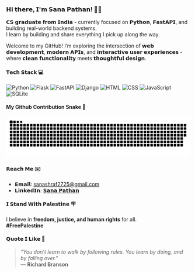 ### **𝗛𝗶 𝘁𝗵𝗲𝗿𝗲, 𝗜'𝗺 𝗦𝗮𝗻𝗮 𝗣𝗮𝘁𝗵𝗮𝗻!**  👋🏼

𝗖𝗦 𝗴𝗿𝗮𝗱𝘂𝗮𝘁𝗲 𝗳𝗿𝗼𝗺 𝗜𝗻𝗱𝗶𝗮 - currently focused on 𝗣𝘆𝘁𝗵𝗼𝗻, 𝗙𝗮𝘀𝘁𝗔𝗣𝗜, and building real-world backend systems.  
I learn by building and share everything I pick up along the way.

Welcome to my GitHub! I’m exploring the intersection of 𝘄𝗲𝗯 𝗱𝗲𝘃𝗲𝗹𝗼𝗽𝗺𝗲𝗻𝘁, 𝗺𝗼𝗱𝗲𝗿𝗻 𝗔𝗣𝗜𝘀, and 𝗶𝗻𝘁𝗲𝗿𝗮𝗰𝘁𝗶𝘃𝗲 𝘂𝘀𝗲𝗿 𝗲𝘅𝗽𝗲𝗿𝗶𝗲𝗻𝗰𝗲𝘀 - where 𝗰𝗹𝗲𝗮𝗻 𝗳𝘂𝗻𝗰𝘁𝗶𝗼𝗻𝗮𝗹𝗶𝘁𝘆 meets 𝘁𝗵𝗼𝘂𝗴𝗵𝘁𝗳𝘂𝗹 𝗱𝗲𝘀𝗶𝗴𝗻.

#### **𝗧𝗲𝗰𝗵 𝗦𝘁𝗮𝗰𝗸**  💻

![Python](https://img.shields.io/badge/Python-3670A0?style=flat&logo=python&logoColor=ffdd54)
![Flask](https://img.shields.io/badge/Flask-%23000.svg?style=flat&logo=flask&logoColor=white)
![FastAPI](https://img.shields.io/badge/FastAPI-%2300C7B7.svg?style=flat&logo=fastapi&logoColor=white)
![Django](https://img.shields.io/badge/Django-%23092E20.svg?style=flat&logo=django&logoColor=white)
![HTML](https://img.shields.io/badge/HTML5-%23E34F26.svg?style=flat&logo=html5&logoColor=white)
![CSS](https://img.shields.io/badge/CSS3-%231572B6.svg?style=flat&logo=css3&logoColor=white)
![JavaScript](https://img.shields.io/badge/JavaScript-%23F7DF1E.svg?style=flat&logo=javascript&logoColor=black)
![SQLite](https://img.shields.io/badge/SQLite-%2307405e.svg?style=flat&logo=sqlite&logoColor=white)

#### **My Github Contribution Snake**  🐍 

<p align="center">
  <img src="https://github.com/sanaapathann/sanaapathann/blob/output/github-contribution-grid-snake.svg" width="600" />
</p>


#### **𝗥𝗲𝗮𝗰𝗵 𝗠𝗲**  ✉️

- 𝗘𝗺𝗮𝗶𝗹: sanashraf2725@gmail.com  
- 𝗟𝗶𝗻𝗸𝗲𝗱𝗜𝗻: [𝗦𝗮𝗻𝗮 𝗣𝗮𝘁𝗵𝗮𝗻](https://www.linkedin.com/in/sana-pathan-434804254/)

#### **𝗜 𝗦𝘁𝗮𝗻𝗱 𝗪𝗶𝘁𝗵 𝗣𝗮𝗹𝗲𝘀𝘁𝗶𝗻𝗲**  🪧

I believe in **freedom, justice, and human rights** for all.  
**#FreePalestine**

#### **𝗤𝘂𝗼𝘁𝗲 𝗜 𝗟𝗶𝗸𝗲**  💬

> _"You don’t learn to walk by following rules. You learn by doing, and by falling over."_  
> — **Richard Branson**
